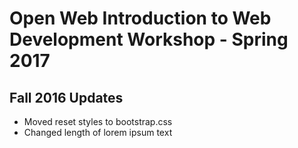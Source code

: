 # Open Web Introduction to Web Development Workshop - Spring 2017

## Fall 2016 Updates
* Moved reset styles to bootstrap.css
* Changed length of lorem ipsum text
